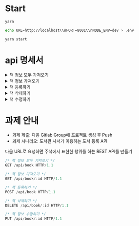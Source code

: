 # Start

```sh
yarn

echo URL=http://localhost\\nPORT=8001\\nNODE_ENV=dev > .env

yarn start
```

# api 명세서

<details>
<summary>책 정보 모두 가져오기</summary>
<div markdown="1">

### 요청

`GET /api/book`

### 요청 예시

`http://localhost:8001/api/book/`

### 응답 예시

```json
[
	{
		"id": "636087e1fc13ae19890000c8",
		"name": "Witting LLC",
		"author": "Alric Spadazzi",
		"country": "Indonesia",
		"gender": "Male",
		"year": 2009,
		"ISBN": "029303844-9",
		"price": "$80.98",
		"update_date": "11/7/2016"
	},
	{
		"id": "636087e1fc13ae19890000c9",
		"name": "Schoen-Funk",
		"author": "Melinda Marston",
		"country": "Croatia",
		"gender": "Non-binary",
		"year": 2005,
		"ISBN": "467558456-X",
		"price": "$12.77",
		"update_date": "7/1/2022"
	},
  ...
]
```

</div>
</details>

<details>
<summary>책 정보 가져오기</summary>
<div markdown="1">

### 요청

`GET /api/book/:id`

| 속성 | 이름 | 타입            | 필수    |
| ---- | ---- | --------------- | ------- |
| path | id   | string(MongoID) | require |

### 요청 예시

`http://localhost:8001/api/book/636087e5fc13ae19890004ab`

### 응답 예시

```json
{
  "id": "636087e5fc13ae19890004ab",
  "name": "McLaughlin-Cormier",
  "author": "Terrell Marley",
  "country": "Brazil",
  "gender": "Male",
  "year": 2007,
  "ISBN": "649542923-1",
  "price": "$68.16",
  "update_date": "6/21/2017"
}
```

</div>
</details>

<details>
<summary>책 등록하기</summary>
<div markdown="1">

### 요청

`POST /api/book HTTP/1.1`
|속성|이름|타입|필수|
|------|---|---|---|
|body|name|string|require|
|body|author|string|require|
|body|country|string|require|
|body|gender|string|require|
|body|year|number|require|
|body|ISBN|string(ISBN)|require|
|body|price|number|require|

### 요청 예시

```json
{
  "name": "리팩터링 2판 (리팩토링 개정판)",
  "author": "Martin Fowler",
  "country": "USA",
  "gender": "Male",
  "year": 2020,
  "ISBN": "9791162242742",
  "price": 30
}
```

### 응답 예시

`201`

```json
{
  "id": "6387774e4d2879f45e52a644",
  "name": "리팩터링 2판 (리팩토링 개정판)",
  "author": "Martin Fowler",
  "country": "USA",
  "gender": "Male",
  "year": 2020,
  "ISBN": "9791162242742",
  "price": "$30.00",
  "update_date": "12/1/2022"
}
```

</div>
</details>

<details>
<summary>책 삭제하기</summary>
<div markdown="1">

##

### 요청

`DELETE /api/book/:id HTTP/1.1`
| 속성 | 이름 | 타입 | 필수 |
| ---- | ---- | --------------- | ------- |
| path | id | string(MongoID) | require |

### 요청 예시

`http://localhost:8001/api/book/636087e5fc13ae19890004ab`

### 응답 예시

`204`

</div>
</details>

<details>
<summary>책 수정하기</summary>
<div markdown="1">

### 요청

`PUT /api/book/:id HTTP/1.1`
|속성|이름|타입|필수|
|------|---|---|---|
| path | id | string(MongoID) | require |
|body|name|string|require|
|body|author|string|require|
|body|country|string|require|
|body|gender|string|require|
|body|year|number|require|
|body|ISBN|string(ISBN)|require|
|body|price|number|require|

### 요청 예시

`http://localhost:8001/api/book/6387774e4d2879f45e52a644`

```json
{
  "name": "리팩터링 2판 (리팩토링 개정판)",
  "author": "Martin Fowler",
  "country": "USA",
  "gender": "Male",
  "year": 2020,
  "ISBN": "9791162242742",
  "price": 35
}
```

### 응답 예시

`201`

```json
{
  "id": "6387774e4d2879f45e52a644",
  "name": "리팩터링 2판 (리팩토링 개정판)",
  "author": "Martin Fowler",
  "country": "USA",
  "gender": "Male",
  "year": 2020,
  "ISBN": "9791162242742",
  "price": "$35.00",
  "update_date": "12/1/2022"
}
```

</div>
</details>

# 과제 안내

- 과제 제출: 다음 Gitlab Group에 프로젝트 생성 후 Push
- 과제 시나리오: 도서관 사서가 이용하는 도서 등록 API

다음 URL로 요청하면 주석에서 표현한 행위를 하는 REST API를 만들기

```js
/* 책 정보 모두 가져오기 */
GET /api/book HTTP/1.1

/* 책 정보 가져오기 */
GET /api/book/:id HTTP/1.1

/* 책 등록하기 */
POST /api/book HTTP/1.1

/* 책 삭제하기 */
DELETE /api/book/:id HTTP/1.1

/* 책 정보 수정하기 */
PUT /api/book/:id HTTP/1.1
```
